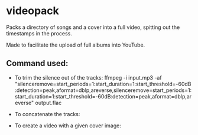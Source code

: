 # videopack

Packs a directory of songs and a cover into a full video, spitting out the timestamps in the process.

Made to facilitate the upload of full albums into YouTube.

## Command used:

- To trim the silence out of the tracks:
ffmpeg -i input.mp3 -af "silenceremove=start_periods=1:start_duration=1:start_threshold=-60dB:detection=peak,aformat=dblp,areverse,silenceremove=start_periods=1:start_duration=1:start_threshold=-60dB:detection=peak,aformat=dblp,areverse" output.flac

- To concatenate the tracks:

- To create a video with a given cover image:

